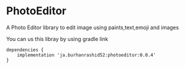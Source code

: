 # PhotoEditor

A Photo Editor library to edit image using paints,text,emoji and images

You can us this libray by using gradle link
```
dependencies {
    implementation 'ja.burhanrashid52:photoeditor:0.0.4'
}
```
